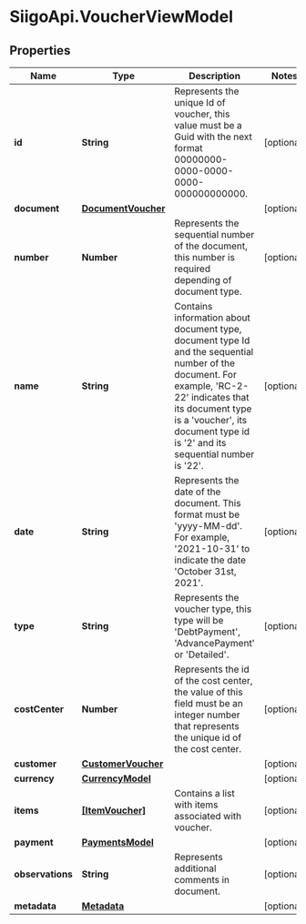 # SiigoApi.VoucherViewModel

## Properties

Name | Type | Description | Notes
------------ | ------------- | ------------- | -------------
**id** | **String** | Represents the unique Id of voucher, this value must be a Guid  with the next format 00000000-0000-0000-0000-000000000000. | [optional] 
**document** | [**DocumentVoucher**](DocumentVoucher.md) |  | [optional] 
**number** | **Number** | Represents the sequential number of the document,   this number is required depending of document type. | [optional] 
**name** | **String** | Contains information about document type,   document type Id and the sequential number of the document.  For example, &#39;RC-2-22&#39; indicates that its document type is a &#39;voucher&#39;,  its document type id is &#39;2&#39; and its sequential number is &#39;22&#39;. | [optional] 
**date** | **String** | Represents the date of the document. This format must be &#39;yyyy-MM-dd&#39;.  For example, &#39;2021-10-31&#39; to indicate the date &#39;October 31st, 2021&#39;. | [optional] 
**type** | **String** | Represents the voucher type, this type will be &#39;DebtPayment&#39;, &#39;AdvancePayment&#39; or &#39;Detailed&#39;. | [optional] 
**costCenter** | **Number** | Represents the id of the cost center, the value of this field must be an integer  number that represents the unique id of the cost center. | [optional] 
**customer** | [**CustomerVoucher**](CustomerVoucher.md) |  | [optional] 
**currency** | [**CurrencyModel**](CurrencyModel.md) |  | [optional] 
**items** | [**[ItemVoucher]**](ItemVoucher.md) | Contains a list with items associated with voucher. | [optional] 
**payment** | [**PaymentsModel**](PaymentsModel.md) |  | [optional] 
**observations** | **String** | Represents additional comments in document. | [optional] 
**metadata** | [**Metadata**](Metadata.md) |  | [optional] 


